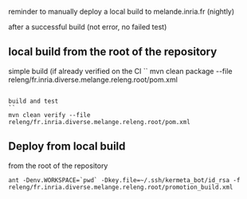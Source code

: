 reminder to manually deploy a local build to melande.inria.fr  (nightly)



after a successful build (not error, no failed test)
## local build from the root of the repository

simple build (if already verified on the CI
``
mvn clean package --file releng/fr.inria.diverse.melange.releng.root/pom.xml
```

build and test
``
mvn clean verify --file releng/fr.inria.diverse.melange.releng.root/pom.xml
```



## Deploy from local build
from the root of the repository
```
ant -Denv.WORKSPACE=`pwd` -Dkey.file=~/.ssh/kermeta_bot/id_rsa -f releng/fr.inria.diverse.melange.releng.root/promotion_build.xml
```